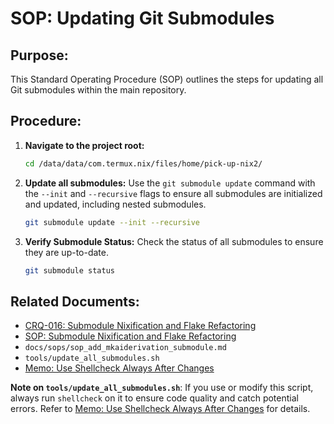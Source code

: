 # SOP: Updating Git Submodules

## Purpose:
This Standard Operating Procedure (SOP) outlines the steps for updating all Git submodules within the main repository.

## Procedure:

1.  **Navigate to the project root:**
    ```bash
    cd /data/data/com.termux.nix/files/home/pick-up-nix2/
    ```

2.  **Update all submodules:**
    Use the `git submodule update` command with the `--init` and `--recursive` flags to ensure all submodules are initialized and updated, including nested submodules.
    ```bash
    git submodule update --init --recursive
    ```

3.  **Verify Submodule Status:**
    Check the status of all submodules to ensure they are up-to-date.
    ```bash
    git submodule status
    ```

## Related Documents:
*   [CRQ-016: Submodule Nixification and Flake Refactoring](docs/crqs/CRQ_016_Submodule_Nixification.md)
*   [SOP: Submodule Nixification and Flake Refactoring](docs/sops/SOP_Submodule_Nixification.md)
*   `docs/sops/sop_add_mkaiderivation_submodule.md`
*   `tools/update_all_submodules.sh`
*   [Memo: Use Shellcheck Always After Changes](docs/memos/Shellcheck_Always_After_Changes.md)

**Note on `tools/update_all_submodules.sh`**: If you use or modify this script, always run `shellcheck` on it to ensure code quality and catch potential errors. Refer to [Memo: Use Shellcheck Always After Changes](docs/memos/Shellcheck_Always_After_Changes.md) for details.

